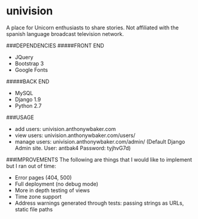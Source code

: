 # univision
A place for Unicorn enthusiasts to share stories. Not affiliated with the spanish language broadcast television network.

###DEPENDENCIES
#####FRONT END
* JQuery
* Bootstrap 3
* Google Fonts

#####BACK END
* MySQL
* Django 1.9
* Python 2.7

###USAGE
* add users: univision.anthonywbaker.com
* view users: univision.anthonywbaker.com/users/
* manage users: univision.anthonywbaker.com/admin/  (Default Django Admin site. User: antbak4 Password: tyjhvG7d)

###IMPROVEMENTS
The following are things that I would like to implement but I ran out of time:
* Error pages (404, 500)
* Full deployment (no debug mode)
* More in depth testing of views
* Time zone support
* Address warnings generated through tests: passing strings as URLs, static file paths
